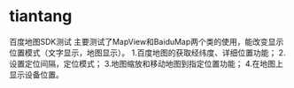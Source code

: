 # tiantang
百度地图SDK测试
主要测试了MapView和BaiduMap两个类的使用，能改变显示位置模式（文字显示，地图显示）。
1.百度地图的获取经纬度、详细位置功能；
2.设置定位间隔，定位模式；
3.地图缩放和移动地图到指定位置功能；
4.在地图上显示设备位置。
